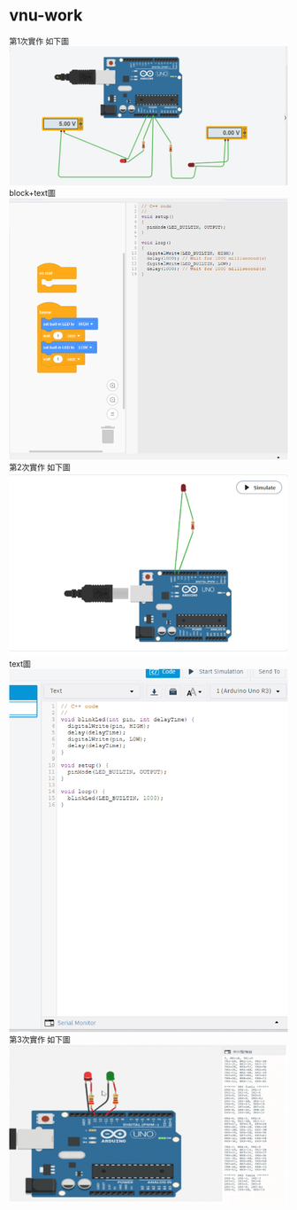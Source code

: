 # vnu-work
 第1次實作 如下圖
![image](https://github.com/kenny33225400/vnu-work/blob/main/%E8%9E%A2%E5%B9%95%E6%93%B7%E5%8F%96%E7%95%AB%E9%9D%A2%202024-04-21%20141250.png)
block+text圖
![image](https://github.com/kenny33225400/vnu-work/blob/main/%E8%9E%A2%E5%B9%95%E6%93%B7%E5%8F%96%E7%95%AB%E9%9D%A2%202024-04-21%20140834.png)
 第2次實作 如下圖
![image](https://github.com/kenny33225400/vnu-work/blob/main/%E8%9E%A2%E5%B9%95%E6%93%B7%E5%8F%96%E7%95%AB%E9%9D%A2%202024-04-21%20135826.png)
text圖
![image](https://github.com/kenny33225400/vnu-work/blob/main/%E8%9E%A2%E5%B9%95%E6%93%B7%E5%8F%96%E7%95%AB%E9%9D%A2%202024-04-21%20141443.png)
第3次實作 如下圖
![image](https://github.com/kenny33225400/vnu-work/blob/main/%E8%9E%A2%E5%B9%95%E6%93%B7%E5%8F%96%E7%95%AB%E9%9D%A2%202024-04-21%20142124.png)
